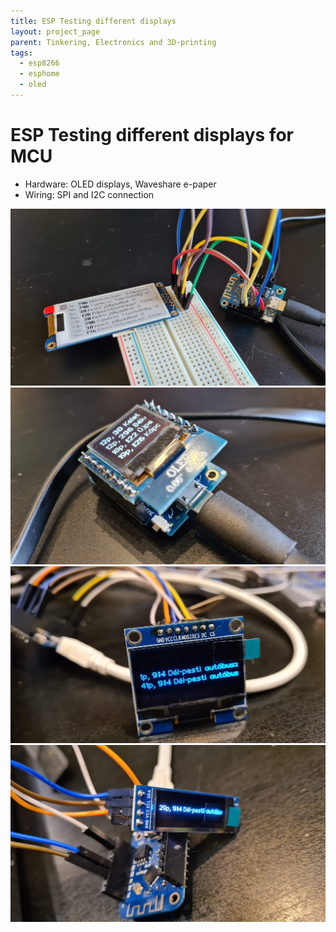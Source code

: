 ```yaml
---
title: ESP Testing different displays
layout: project_page
parent: Tinkering, Electronics and 3D-printing
tags:
  - esp8266
  - esphome
  - oled
---
```


# ESP Testing different displays for MCU

* Hardware: OLED displays, Waveshare e-paper
* Wiring: SPI and I2C connection

![esp display](assets/esp_display_test1.jpg)
![esp display](assets/esp_display_test2.jpg)
![esp display](assets/esp_display_test3.jpg)
![esp display](assets/esp_display_test4.jpg)

